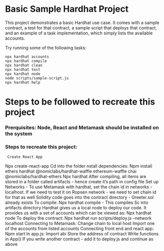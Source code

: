 # Basic Sample Hardhat Project

This project demonstrates a basic Hardhat use case. It comes with a sample contract, a test for that contract, a sample script that deploys that contract, and an example of a task implementation, which simply lists the available accounts.

Try running some of the following tasks:

```shell
npx hardhat accounts
npx hardhat compile
npx hardhat clean
npx hardhat test
npx hardhat node
node scripts/sample-script.js
npx hardhat help
```
# Steps to be followed to recreate this project

### Prerquisites: Node, React and Metamask should be installed on the system

### Steps to recreate this project:
     Create React App
Npx create-react-app <name>
     Cd into the folder
nstall dependencies:
Npm install ethers hardhat @nomiclabs/hardhat-waffle ethereum-waffle chai @nomiclabs/hardhat-ethers
  Npx hardhat
After compiling, all items are stored in a folder called artifacts - hence create it’s path in config file
Set up Networks - To use Metamask with hardhat, set the chain id in networks - localhost. If we need to test it on Ropsen network - we need to set chain id for that as well
Solidity code goes into the contract directory - Greeter.sol already exists
To compile:
Npx hardhat compile - This compiles Sc into artifacts directory
Hardhat gives us a local node to deploy our code. It provides us with a set of accounts which can be viewed as:
Npx hardhat node
To deploy the contract:
Npx hardhat run scripts/deploy.js –network localhost
Connecting to Metamask:
Change chain to local host
Import one of the accounts from listed accounts
Connecting front end and react app:
Npm start
In app.js:
Import abi
Store the address of contract
Write functions in App()
If you write another contract - add it to deploy.js and continue as above 
